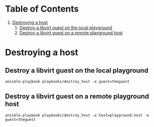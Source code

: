 
# Table of Contents

1.  [Destroying a host](#orgc45c58a)
    1.  [Destroy a libvirt guest on the local playground](#org2ba0cf0)
    2.  [Destroy a libvirt guest on a remote playground host](#orgf17dd6f)


<a id="orgc45c58a"></a>

# Destroying a host


<a id="org2ba0cf0"></a>

## Destroy a libvirt guest on the local playground

    ansible-playbook playbooks/destroy_host -e guest=theguest


<a id="orgf17dd6f"></a>

## Destroy a libvirt guest on a remote playground host

    ansible-playbook playbooks/destroy_host -e host=playground.host -e guest=theguest
